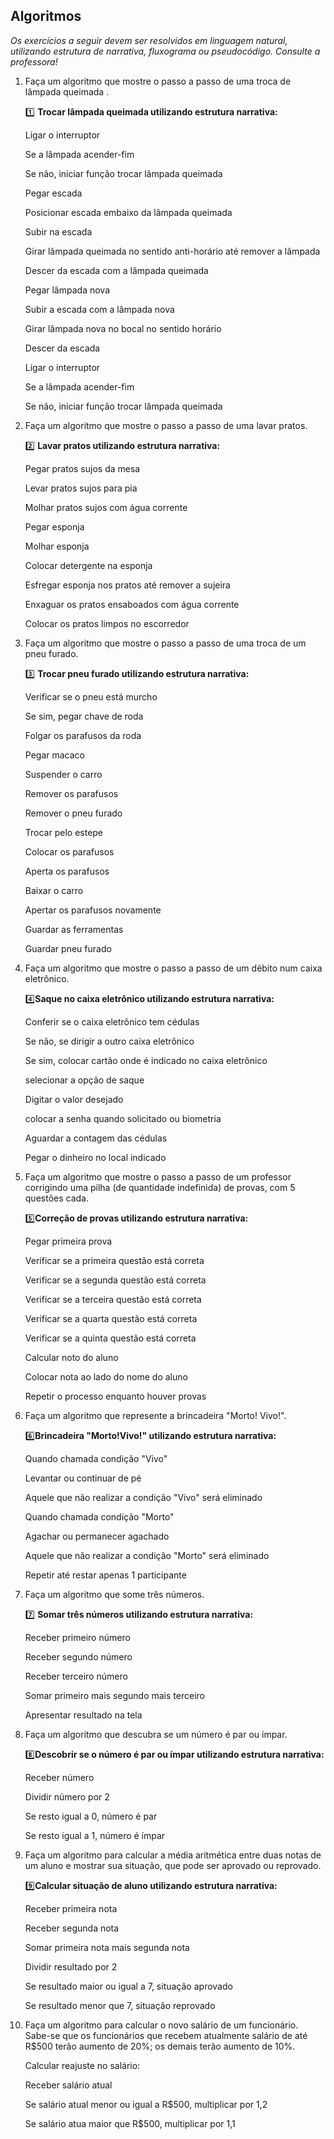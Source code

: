 ## Algoritmos

_Os exercícios a seguir devem ser resolvidos em linguagem natural, utilizando estrutura de narrativa, fluxograma ou pseudocódigo. Consulte a professora!_

1. Faça um algoritmo que mostre o passo a passo de uma troca de lâmpada queimada .

   :one: **Trocar lâmpada queimada utilizando estrutura narrativa:**

   Ligar o interruptor

   Se a lâmpada acender-fim

   Se não, iniciar função trocar lâmpada queimada

   Pegar escada

   Posicionar escada embaixo da lâmpada queimada

   Subir na escada

   Girar lâmpada queimada no sentido anti-horário até remover a lâmpada

   Descer da escada com a lâmpada queimada

   Pegar lâmpada nova

   Subir a escada com a lâmpada nova

   Girar lâmpada nova no bocal no sentido horário

   Descer da escada

   Ligar o interruptor

   Se a lâmpada acender-fim

   Se não, iniciar função trocar lâmpada queimada

   

2. Faça um algoritmo que mostre o passo a passo de uma lavar pratos.

    :two: **Lavar pratos utilizando estrutura narrativa:**

   Pegar pratos sujos da mesa

   Levar pratos sujos para pia

   Molhar pratos sujos com água corrente

   Pegar esponja

   Molhar esponja

   Colocar detergente na esponja

   Esfregar esponja nos pratos até remover a sujeira

   Enxaguar os pratos ensaboados com água corrente

   Colocar os pratos limpos no escorredor

   

3. Faça um algoritmo que mostre o passo a passo de uma troca de um pneu furado.

   :three: **Trocar pneu furado utilizando estrutura narrativa:**

   Verificar se o pneu está murcho

   Se sim, pegar chave de roda

   Folgar os parafusos da roda

   Pegar macaco

   Suspender o carro

   Remover os parafusos

   Remover o pneu furado

   Trocar pelo estepe

   Colocar os parafusos

   Aperta os parafusos

   Baixar o carro

   Apertar os parafusos novamente

   Guardar as ferramentas

   Guardar pneu furado

   

4. Faça um algoritmo que mostre o passo a passo de um débito num caixa eletrônico.

   :four:**Saque no caixa eletrônico utilizando estrutura narrativa:**

   Conferir se o caixa eletrônico tem cédulas

   Se não, se dirigir a outro caixa eletrônico

   Se sim, colocar cartão onde é indicado no caixa eletrônico

   selecionar a opção de saque

   Digitar o valor desejado

   colocar a senha quando solicitado ou biometria

   Aguardar a contagem das cédulas

   Pegar o dinheiro no local indicado

   

5. Faça um algoritmo que mostre o passo a passo de um professor corrigindo uma pilha (de quantidade indefinida) de provas, com 5 questões cada.

   :five:**Correção de provas utilizando estrutura narrativa:**

   Pegar  primeira prova

   Verificar se a primeira questão está correta

   Verificar se a segunda questão está correta

   Verificar se a terceira questão está correta

   Verificar se a quarta questão está correta

   Verificar se a quinta questão está correta

   Calcular noto do aluno

   Colocar nota ao lado do nome do aluno

   Repetir o processo enquanto houver provas

   

6. Faça um algoritmo que represente a brincadeira "Morto! Vivo!".

   :six:**Brincadeira "Morto!Vivo!" utilizando estrutura narrativa:**

   Quando chamada condição "Vivo"

   Levantar ou continuar de pé

   Aquele que não realizar a condição "Vivo" será eliminado

   Quando chamada condição "Morto"

   Agachar ou permanecer agachado

   Aquele que não realizar a condição "Morto" será eliminado

   Repetir até restar apenas 1 participante

   

7. Faça um algoritmo que some três números.

   :seven: **Somar três números utilizando estrutura narrativa:**

   Receber primeiro número

   Receber segundo número

   Receber terceiro número

   Somar primeiro mais segundo mais terceiro

   Apresentar resultado na tela

   

8. Faça um algoritmo que descubra se um número é par ou ímpar.

   :eight:**Descobrir se o número é par ou ímpar utilizando estrutura narrativa:**

   Receber número

   Dividir número por 2

   Se resto igual a 0,  número é par

   Se resto igual a 1, número é ímpar

   

9. Faça um algoritmo para calcular a média aritmética entre duas notas de um aluno e mostrar sua situação, que pode ser aprovado ou reprovado.

   :nine:**Calcular situação de aluno utilizando estrutura narrativa:**

   Receber primeira nota

   Receber segunda nota

   Somar primeira nota mais segunda nota

   Dividir resultado por 2

   Se resultado maior ou igual a 7, situação aprovado

   Se resultado menor que 7, situação reprovado

   

10. Faça um algoritmo para calcular o novo salário de um funcionário. Sabe-se que os funcionários que recebem atualmente salário de até R$500 terão aumento de 20%; os demais terão aumento de 10%.

    Calcular reajuste no salário:

    Receber salário atual

    Se salário atual menor ou igual a R$500, multiplicar por 1,2

    Se salário atua maior que R$500, multiplicar por 1,1
